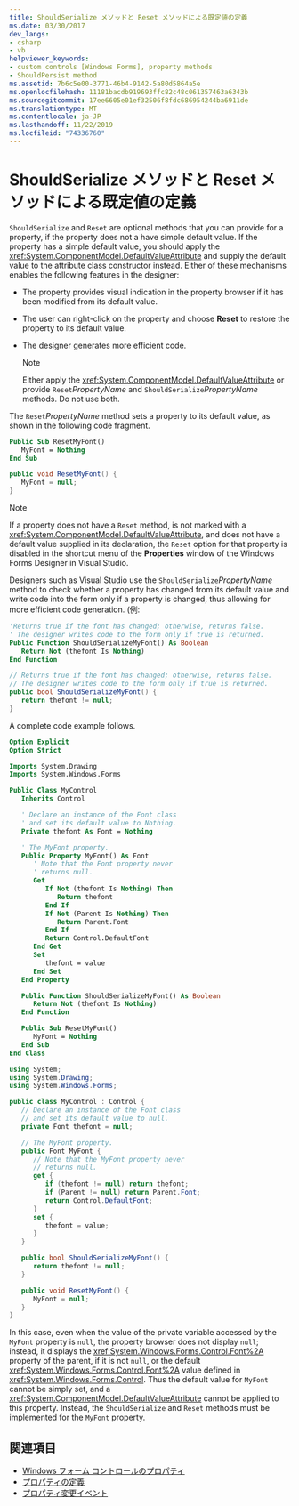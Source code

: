 ```yaml
---
title: ShouldSerialize メソッドと Reset メソッドによる既定値の定義
ms.date: 03/30/2017
dev_langs:
- csharp
- vb
helpviewer_keywords:
- custom controls [Windows Forms], property methods
- ShouldPersist method
ms.assetid: 7b6c5e00-3771-46b4-9142-5a80d5864a5e
ms.openlocfilehash: 11181bacdb919693ffc82c48c061357463a6343b
ms.sourcegitcommit: 17ee6605e01ef32506f8fdc686954244ba6911de
ms.translationtype: MT
ms.contentlocale: ja-JP
ms.lasthandoff: 11/22/2019
ms.locfileid: "74336760"
---
```

# <a name="defining-default-values-with-the-shouldserialize-and-reset-methods"></a>ShouldSerialize メソッドと Reset メソッドによる既定値の定義
`ShouldSerialize` and `Reset` are optional methods that you can provide for a property, if the property does not a have simple default value. If the property has a simple default value, you should apply the <xref:System.ComponentModel.DefaultValueAttribute> and supply the default value to the attribute class constructor instead. Either of these mechanisms enables the following features in the designer:

- The property provides visual indication in the property browser if it has been modified from its default value.

- The user can right-click on the property and choose **Reset** to restore the property to its default value.

- The designer generates more efficient code.

    > [!NOTE]
    > Either apply the <xref:System.ComponentModel.DefaultValueAttribute> or provide `Reset`*PropertyName* and `ShouldSerialize`*PropertyName* methods. Do not use both.

 The `Reset`*PropertyName* method sets a property to its default value, as shown in the following code fragment.

```vb
Public Sub ResetMyFont()
   MyFont = Nothing
End Sub
```

```csharp
public void ResetMyFont() {
   MyFont = null;
}
```

> [!NOTE]
> If a property does not have a `Reset` method, is not marked with a <xref:System.ComponentModel.DefaultValueAttribute>, and does not have a default value supplied in its declaration, the `Reset` option for that property is disabled in the shortcut menu of the **Properties** window of the Windows Forms Designer in Visual Studio.

 Designers such as Visual Studio use the `ShouldSerialize`*PropertyName* method to check whether a property has changed from its default value and write code into the form only if a property is changed, thus allowing for more efficient code generation. (例:

```vb
'Returns true if the font has changed; otherwise, returns false.
' The designer writes code to the form only if true is returned.
Public Function ShouldSerializeMyFont() As Boolean
   Return Not (thefont Is Nothing)
End Function
```

```csharp
// Returns true if the font has changed; otherwise, returns false.
// The designer writes code to the form only if true is returned.
public bool ShouldSerializeMyFont() {
   return thefont != null;
}
```

 A complete code example follows.

```vb
Option Explicit
Option Strict

Imports System.Drawing
Imports System.Windows.Forms

Public Class MyControl
   Inherits Control

   ' Declare an instance of the Font class
   ' and set its default value to Nothing.
   Private thefont As Font = Nothing

   ' The MyFont property.
   Public Property MyFont() As Font
      ' Note that the Font property never
      ' returns null.
      Get
         If Not (thefont Is Nothing) Then
            Return thefont
         End If
         If Not (Parent Is Nothing) Then
            Return Parent.Font
         End If
         Return Control.DefaultFont
      End Get
      Set
         thefont = value
      End Set
   End Property

   Public Function ShouldSerializeMyFont() As Boolean
      Return Not (thefont Is Nothing)
   End Function

   Public Sub ResetMyFont()
      MyFont = Nothing
   End Sub
End Class
```

```csharp
using System;
using System.Drawing;
using System.Windows.Forms;

public class MyControl : Control {
   // Declare an instance of the Font class
   // and set its default value to null.
   private Font thefont = null;

   // The MyFont property.
   public Font MyFont {
      // Note that the MyFont property never
      // returns null.
      get {
         if (thefont != null) return thefont;
         if (Parent != null) return Parent.Font;
         return Control.DefaultFont;
      }
      set {
         thefont = value;
      }
   }

   public bool ShouldSerializeMyFont() {
      return thefont != null;
   }

   public void ResetMyFont() {
      MyFont = null;
   }
}
```

 In this case, even when the value of the private variable accessed by the `MyFont` property is `null`, the property browser does not display `null`; instead, it displays the <xref:System.Windows.Forms.Control.Font%2A> property of the parent, if it is not `null`, or the default <xref:System.Windows.Forms.Control.Font%2A> value defined in <xref:System.Windows.Forms.Control>. Thus the default value for `MyFont` cannot be simply set, and a <xref:System.ComponentModel.DefaultValueAttribute> cannot be applied to this property. Instead, the `ShouldSerialize` and `Reset` methods must be implemented for the `MyFont` property.

## <a name="see-also"></a>関連項目

- [Windows フォーム コントロールのプロパティ](properties-in-windows-forms-controls.md)
- [プロパティの定義](defining-a-property-in-windows-forms-controls.md)
- [プロパティ変更イベント](property-changed-events.md)
